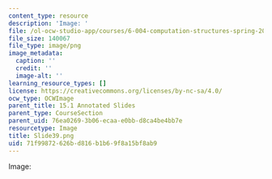 ```yaml
---
content_type: resource
description: 'Image: '
file: /ol-ocw-studio-app/courses/6-004-computation-structures-spring-2017/71f99872626bd816b1b69f8a15bf8ab9_Slide39.png
file_size: 140067
file_type: image/png
image_metadata:
  caption: ''
  credit: ''
  image-alt: ''
learning_resource_types: []
license: https://creativecommons.org/licenses/by-nc-sa/4.0/
ocw_type: OCWImage
parent_title: 15.1 Annotated Slides
parent_type: CourseSection
parent_uid: 76ea0269-3b06-ecaa-e0bb-d8ca4be4bb7e
resourcetype: Image
title: Slide39.png
uid: 71f99872-626b-d816-b1b6-9f8a15bf8ab9
---
```

Image: 